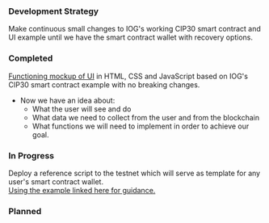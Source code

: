 ### Development Strategy  
Make continuous small changes to IOG's working CIP30 smart contract and UI example until we have the smart contract wallet with recovery options.  

### Completed  
[Functioning mockup of UI](https://github.com/johnshearing/SmartWallet/tree/main/starter_kit) in HTML, CSS and JavaScript based on IOG's CIP30 smart contract example with no breaking changes.  
* Now we have an idea about:  
  * What the user will see and do
  * What data we need to collect from the user and from the blockchain
  * What functions we will need to implement in order to achieve our goal.  

### In Progress  
Deploy a reference script to the testnet which will serve as template for any user's smart contract wallet.  
[Using the example linked here for guidance.](https://github.com/input-output-hk/real-world-marlowe/blob/main/firsts/reference/ReadMe.ipynb)

### Planned   
